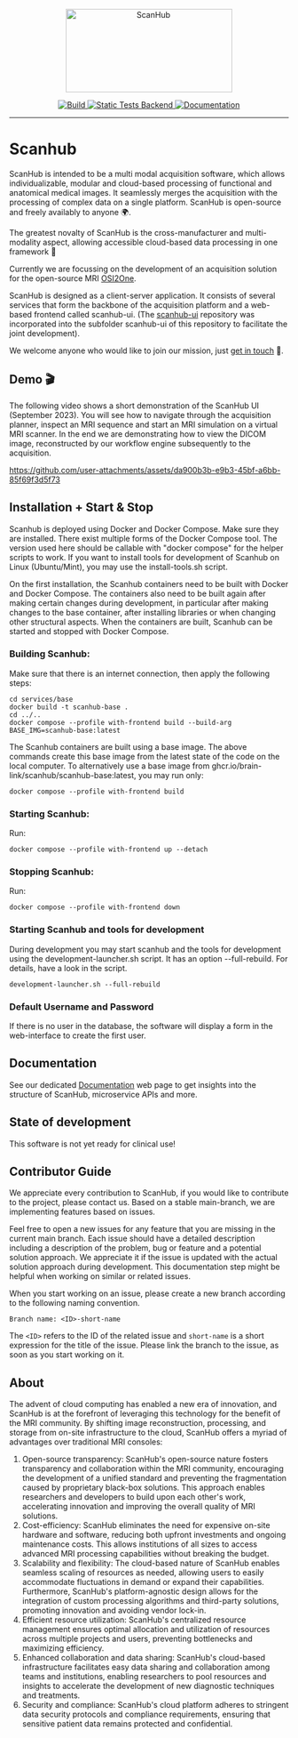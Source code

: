 <p align="center">
  <a href="https://brain-link.de/wp-content/uploads/2022/03/ScanHub.svg"><img src="https://brain-link.de/wp-content/uploads/2022/03/ScanHub.svg" width="300" height="150" alt="ScanHub"></a>
</p>

<p align="center">
<a href="https://github.com/brain-link/scanhub/actions/workflows/build.yml" target="_blank">
    <img src="https://github.com/brain-link/scanhub/actions/workflows/build.yml/badge.svg" alt="Build"/>
</a>
<a href="https://github.com/brain-link/scanhub/actions/workflows/static-tests-backend.yml" target="_blank">
    <img src="https://github.com/brain-link/scanhub/actions/workflows/static-tests-backend.yml/badge.svg" alt="Static Tests Backend"/>
</a>

<a href="https://scanhub.brain-link.de/" target="_blank">
    <img src="https://img.shields.io/badge/Documentation-online-brightgreen" alt="Documentation"/>
</a>
</p>

---

# Scanhub

ScanHub is intended to be a multi modal acquisition software, which allows individualizable, modular and cloud-based processing of functional and anatomical medical images. 
It seamlessly merges the acquisition with the processing of complex data on a single platform.
ScanHub is open-source and freely availably to anyone :earth_africa:.

The greatest novalty of ScanHub is the cross-manufacturer and multi-modality aspect, allowing accessible cloud-based data processing in one framework :rocket:

Currently we are focussing on the development of an acquisition solution for the open-source MRI [OSI2One](https://www.opensourceimaging.org/2023/01/09/first-open-source-mri-scanner-presented-the-osii-one/).

ScanHub is designed as a client-server application. It consists of several services that form the backbone of the acquisition platform and a web-based frontend called scanhub-ui. (The [scanhub-ui](https://github.com/brain-link/scanhub-ui) repository was incorporated into the subfolder scanhub-ui of this repository to facilitate the joint development).

We welcome anyone who would like to join our mission, just [get in touch](mailto:info@brain-link.de) :email:.


## Demo :clapper:

The following video shows a short demonstration of the ScanHub UI (September 2023). You will see how to navigate through the acquisition planner, inspect an MRI sequence and start an MRI simulation on a virtual MRI scanner. In the end we are demonstrating how to view the DICOM image, reconstructed by our workflow engine subsequently to the acquisition.

https://github.com/user-attachments/assets/da900b3b-e9b3-45bf-a6bb-85f69f3d5f73


## Installation + Start & Stop

Scanhub is deployed using Docker and Docker Compose. Make sure they are installed. There exist multiple forms of the Docker Compose tool. The version used here should be callable with "docker compose" for the helper scripts to work. If you want to install tools for development of Scanhub on Linux (Ubuntu/Mint), you may use the install-tools.sh script.

On the first installation, the Scanhub containers need to be built with Docker and Docker Compose. The containers also need to be built again after making certain changes during development, in particular after making changes to the base container, after installing libraries or when changing other structural aspects. When the containers are built, Scanhub can be started and stopped with Docker Compose.

### Building Scanhub:

Make sure that there is an internet connection, then apply the following steps:

    cd services/base
    docker build -t scanhub-base .
    cd ../..
    docker compose --profile with-frontend build --build-arg BASE_IMG=scanhub-base:latest

The Scanhub containers are built using a base image. The above commands create this base image from the latest state of the code on the local computer. To alternatively use a base image from ghcr.io/brain-link/scanhub/scanhub-base:latest, you may run only:

    docker compose --profile with-frontend build

### Starting Scanhub:

Run:

    docker compose --profile with-frontend up --detach

### Stopping Scanhub:

Run:

    docker compose --profile with-frontend down

### Starting Scanhub and tools for development

During development you may start scanhub and the tools for development using the development-launcher.sh script. It has an option --full-rebuild. For details, have a look in the script.

    development-launcher.sh --full-rebuild


### Default Username and Password

If there is no user in the database, the software will display a form in the web-interface to create the first user.


## Documentation

See our dedicated [Documentation](https://scanhub.brain-link.de/) web page to get insights into the structure of ScanHub, microservice APIs and more.


## State of development

This software is not yet ready for clinical use!


## Contributor Guide

We appreciate every contribution to ScanHub, if you would like to contribute to the project, please contact us.
Based on a stable main-branch, we are implementing features based on issues.

Feel free to open a new issues for any feature that you are missing in the current main branch.
Each issue should have a detailed description including a description of the problem, bug or feature and a potential solution approach.
We appreciate it if the issue is updated with the actual solution approach during development.
This documentation step might be helpful when working on similar or related issues.

When you start working on an issue, please create a new branch according to the following naming convention.

    Branch name: <ID>-short-name

The `<ID>` refers to the ID of the related issue and `short-name` is a short expression for the title of the issue.
Please link the branch to the issue, as soon as you start working on it.


## About

The advent of cloud computing has enabled a new era of innovation, and ScanHub is at the forefront of leveraging this technology for the benefit of the MRI community. By shifting image reconstruction, processing, and storage from on-site infrastructure to the cloud, ScanHub offers a myriad of advantages over traditional MRI consoles:
1.	Open-source transparency: ScanHub's open-source nature fosters transparency and collaboration within the MRI community, encouraging the development of a unified standard and preventing the fragmentation caused by proprietary black-box solutions. This approach enables researchers and developers to build upon each other's work, accelerating innovation and improving the overall quality of MRI solutions.
2.	Cost-efficiency: ScanHub eliminates the need for expensive on-site hardware and software, reducing both upfront investments and ongoing maintenance costs. This allows institutions of all sizes to access advanced MRI processing capabilities without breaking the budget.
3.	Scalability and flexibility: The cloud-based nature of ScanHub enables seamless scaling of resources as needed, allowing users to easily accommodate fluctuations in demand or expand their capabilities. Furthermore, ScanHub's platform-agnostic design allows for the integration of custom processing algorithms and third-party solutions, promoting innovation and avoiding vendor lock-in.
4.	Efficient resource utilization: ScanHub's centralized resource management ensures optimal allocation and utilization of resources across multiple projects and users, preventing bottlenecks and maximizing efficiency.
5.	Enhanced collaboration and data sharing: ScanHub's cloud-based infrastructure facilitates easy data sharing and collaboration among teams and institutions, enabling researchers to pool resources and insights to accelerate the development of new diagnostic techniques and treatments.
6.	Security and compliance: ScanHub's cloud platform adheres to stringent data security protocols and compliance requirements, ensuring that sensitive patient data remains protected and confidential.
